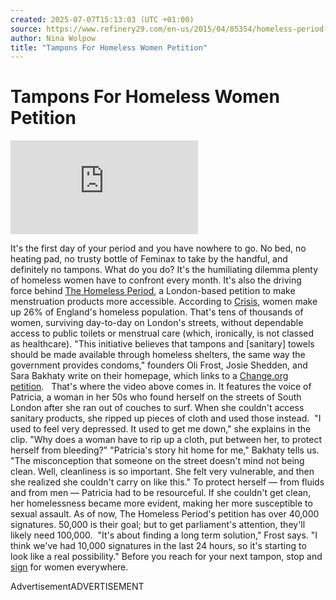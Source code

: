 ```yaml
---
created: 2025-07-07T15:13:03 (UTC +01:00)
source: https://www.refinery29.com/en-us/2015/04/85354/homeless-period-london-petition
author: Nina Wolpow
title: "Tampons For Homeless Women Petition"
---
```


# Tampons For Homeless Women Petition

<iframe src="https://www.youtube.com/embed/egDmmfKj7Zs?autoplay=1&amp;mute=1&amp;enablejsapi=1&amp;origin=http%3A%2F%2Fwww.refinery29.com" frameborder="0" allowfullscreen="" id="youtube-2522087" data-gtm-yt-inspected-16="true"></iframe>

It's the first day of your period and you have nowhere to go. No bed, no heating pad, no trusty bottle of Feminax to take by the handful, and definitely no tampons. What do you do? It's the humiliating dilemma plenty of homeless women have to confront every month. It's also the driving force behind [The Homeless Period](http://thehomelessperiod.com/), a London-based petition to make menstruation products more accessible. According to [Crisis](http://www.crisis.org.uk/pages/homeless-diff-groups.html), women make up 26% of England's homeless population. That's tens of thousands of women, surviving day-to-day on London's streets, without dependable access to public toilets or menstrual care (which, ironically, is not classed as healthcare). "This initiative believes that tampons and \[sanitary\] towels should be made available through homeless shelters, the same way the government provides condoms," founders Oli Frost, Josie Shedden, and Sara Bakhaty write on their homepage, which links to a [Change.org petition](https://www.change.org/p/help-the-homeless-on-their-period-thehomelessperiod).   That's where the video above comes in. It features the voice of Patricia, a woman in her 50s who found herself on the streets of South London after she ran out of couches to surf. When she couldn't access sanitary products, she ripped up pieces of cloth and used those instead.  "I used to feel very depressed. It used to get me down," she explains in the clip. "Why does a woman have to rip up a cloth, put between her, to protect herself from bleeding?" "Patricia's story hit home for me," Bakhaty tells us. "The misconception that someone on the street doesn't mind not being clean. Well, cleanliness is so important. She felt very vulnerable, and then she realized she couldn't carry on like this." To protect herself — from fluids and from men — Patricia had to be resourceful. If she couldn't get clean, her homelessness became more evident, making her more susceptible to sexual assault. As of now, The Homeless Period's petition has over 40,000 signatures. 50,000 is their goal; but to get parliament's attention, they'll likely need 100,000.  "It's about finding a long term solution," Frost says. "I think we've had 10,000 signatures in the last 24 hours, so it's starting to look like a real possibility." Before you reach for your next tampon, stop and [sign](https://www.change.org/p/help-the-homeless-on-their-period-thehomelessperiod) for women everywhere. 

AdvertisementADVERTISEMENT
